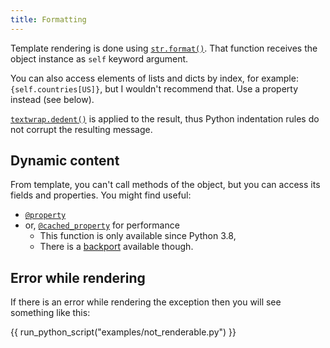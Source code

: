 ```yaml
---
title: Formatting
---
```


Template rendering is done using [`str.format()`](https://docs.python.org/3/library/string.html#formatspec). That function receives the object instance as `self` keyword argument.

You can also access elements of lists and dicts by index, for example: `{self.countries[US]}`, but I wouldn't recommend that. Use a property instead (see below).

[`textwrap.dedent()`](https://docs.python.org/3/library/textwrap.html#textwrap.dedent) is applied to the result, thus Python indentation rules do not corrupt the resulting message.

## Dynamic content

From template, you can't call methods of the object, but you can access its fields and properties. You might find useful:
 
* [`@property`](https://docs.python.org/3/library/functions.html#property)
* or, [`@cached_property`](https://docs.python.org/3/library/functools.html#functools.cached_property) for performance
    * This function is only available since Python 3.8,
    * There is a [backport](https://pypi.org/project/cached-property) available though.

## Error while rendering

If there is an error while rendering the exception then you will see something like this:

{{ run_python_script("examples/not_renderable.py") }}

